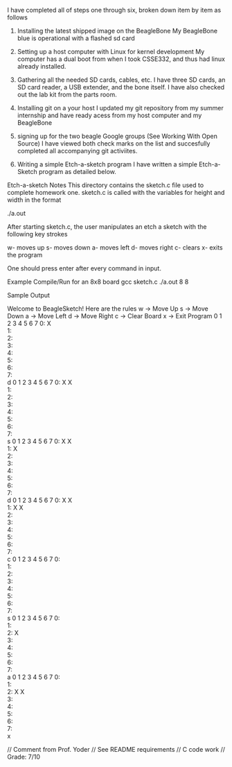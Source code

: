 I have completed all of steps one through six, broken down item by item 
as follows


1. Installing the latest shipped image on the BeagleBone
   My BeagleBone blue is operational with a flashed sd card
2. Setting up a host computer with Linux for kernel development
   My computer has a dual boot from when I took CSSE332, and thus had linux
already installed. 
3. Gathering all the needed SD cards, cables, etc.
   I have three SD cards, an SD card reader, a USB extender, and the bone 
itself. I have also checked out the lab kit from the parts room. 
   
4. Installing git on a your host
   I updated my git repository from my summer internship and have ready acess 
from my host computer and my BeagleBone
5. signing up for the two beagle Google groups (See Working With Open Source)
   I have viewed both check marks on the list and succesfully completed all 
accompanying git activiites. 
6. Writing a simple Etch-a-sketch program
   I have written a simple Etch-a-Sketch program as detailed below. 



Etch-a-sketch Notes
This directory contains the sketch.c file used to complete homework one. sketch.c
is called with the variables for height and width in the format

./a.out <height> <width>

After starting sketch.c, the user manipulates an etch a sketch with the following key strokes

w- moves up
s- moves down
a- moves left
d- moves right
c- clears
x- exits the program

One should press enter after every command in input. 

Example Compile/Run for an 8x8 board
gcc sketch.c 
./a.out 8 8

Sample Output

Welcome to BeagleSketch! Here are the rules
w -> Move Up
s -> Move Down
a -> Move Left
d -> Move Right
c -> Clear Board
x -> Exit Program
   0 1 2 3 4 5 6 7 
0: X               
1:                 
2:                 
3:                 
4:                 
5:                 
6:                 
7:                 
d
   0 1 2 3 4 5 6 7 
0: X X             
1:                 
2:                 
3:                 
4:                 
5:                 
6:                 
7:                 
s
   0 1 2 3 4 5 6 7 
0: X X             
1:   X             
2:                 
3:                 
4:                 
5:                 
6:                 
7:                 
d
   0 1 2 3 4 5 6 7 
0: X X             
1:   X X           
2:                 
3:                 
4:                 
5:                 
6:                 
7:                 
c
   0 1 2 3 4 5 6 7 
0:                 
1:                 
2:                 
3:                 
4:                 
5:                 
6:                 
7:                 
s
   0 1 2 3 4 5 6 7 
0:                 
1:                 
2:     X           
3:                 
4:                 
5:                 
6:                 
7:                 
a
   0 1 2 3 4 5 6 7 
0:                 
1:                 
2:   X X           
3:                 
4:                 
5:                 
6:                 
7:                 
x

// Comment from Prof. Yoder
// See README requirements
// C code work
// Grade:  7/10
